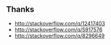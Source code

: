 
Thanks
-------------------------------------
- http://stackoverflow.com/q/12417403
- http://stackoverflow.com/q/5917576
- http://stackoverflow.com/q/8296649
